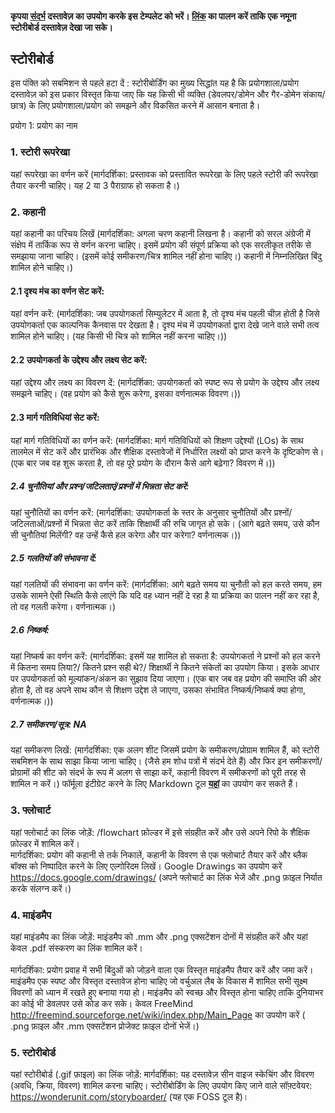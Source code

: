 #### कृपया [संदर्भ](https://github.com/virtual-labs/ph3-exp-dev-process/blob/main/storyboard/README.org) दस्तावेज़ का उपयोग करके इस टेम्पलेट को भरें। [लिंक](https://github.com/virtual-labs/ph3-exp-dev-process/tree/main/sample/storyboard) का पालन करें ताकि एक नमूना स्टोरीबोर्ड दस्तावेज़ देखा जा सके।  

## स्टोरीबोर्ड

इस पंक्ति को सबमिशन से पहले हटा दें : स्टोरीबोर्डिंग का मुख्य सिद्धांत यह है कि प्रयोगशाला/प्रयोग दस्तावेज़ को इस प्रकार विस्तृत किया जाए कि यह किसी भी व्यक्ति (डेवलपर/डोमेन और गैर-डोमेन संकाय/छात्र) के लिए प्रयोगशाला/प्रयोग को समझने और विकसित करने में आसान बनाता है।  

प्रयोग 1: प्रयोग का नाम  

### 1. स्टोरी रूपरेखा

यहां रूपरेखा का वर्णन करें (मार्गदर्शिका: प्रस्तावक को प्रस्तावित रूपरेखा के लिए पहले स्टोरी की रूपरेखा तैयार करनी चाहिए। यह 2 या 3 पैराग्राफ हो सकता है।)

### 2. कहानी

यहां कहानी का परिचय लिखें (मार्गदर्शिका: अगला चरण कहानी लिखना है। कहानी को सरल अंग्रेजी में संक्षेप में तार्किक रूप से वर्णन करना चाहिए। इसमें प्रयोग की संपूर्ण प्रक्रिया को एक सरलीकृत तरीके से समझाया जाना चाहिए। (इसमें कोई समीकरण/चित्र शामिल नहीं होना चाहिए।) कहानी में निम्नलिखित बिंदु शामिल होने चाहिए।)

#### 2.1 दृश्य मंच का वर्णन सेट करें:
यहां वर्णन करें: (मार्गदर्शिका: जब उपयोगकर्ता सिम्युलेटर में आता है, तो दृश्य मंच पहली चीज़ होती है जिसे उपयोगकर्ता एक काल्पनिक कैनवास पर देखता है। दृश्य मंच में उपयोगकर्ता द्वारा देखे जाने वाले सभी तत्व शामिल होने चाहिए। (यह किसी भी चित्र को शामिल नहीं करना चाहिए।))

#### 2.2 उपयोगकर्ता के उद्देश्य और लक्ष्य सेट करें:
यहां उद्देश्य और लक्ष्य का विवरण दें: (मार्गदर्शिका: उपयोगकर्ता को स्पष्ट रूप से प्रयोग के उद्देश्य और लक्ष्य समझने चाहिए। (वह प्रयोग को कैसे शुरू करेगा, इसका वर्णनात्मक विवरण।))

#### 2.3 मार्ग गतिविधियां सेट करें:
यहां मार्ग गतिविधियों का वर्णन करें: (मार्गदर्शिका: मार्ग गतिविधियों को शिक्षण उद्देश्यों (LOs) के साथ तालमेल में सेट करें और प्रारंभिक और शैक्षिक दस्तावेजों में निर्धारित लक्ष्यों को प्राप्त करने के दृष्टिकोण से। (एक बार जब वह शुरू करता है, तो वह पूरे प्रयोग के दौरान कैसे आगे बढ़ेगा? विवरण में।))

##### 2.4 चुनौतियां और प्रश्न/जटिलताएं/प्रश्नों में भिन्नता सेट करें:
यहां चुनौतियों का वर्णन करें: (मार्गदर्शिका: उपयोगकर्ता के स्तर के अनुसार चुनौतियों और प्रश्नों/जटिलताओं/प्रश्नों में भिन्नता सेट करें ताकि शिक्षार्थी की रुचि जागृत हो सके। (आगे बढ़ते समय, उसे कौन सी चुनौतियां मिलेंगी? वह उन्हें कैसे हल करेगा और पार करेगा? वर्णनात्मक।))

##### 2.5 गलतियों की संभावना दें:
यहां गलतियों की संभावना का वर्णन करें: (मार्गदर्शिका: आगे बढ़ते समय या चुनौती को हल करते समय, हम उसके सामने ऐसी स्थिति कैसे लाएंगे कि यदि वह ध्यान नहीं दे रहा है या प्रक्रिया का पालन नहीं कर रहा है, तो वह गलती करेगा। वर्णनात्मक।)

##### 2.6 निष्कर्ष:
यहां निष्कर्ष का वर्णन करें: (मार्गदर्शिका: इसमें यह शामिल हो सकता है: उपयोगकर्ता ने प्रश्नों को हल करने में कितना समय लिया?/ कितने प्रश्न सही थे?/ शिक्षार्थी ने कितने संकेतों का उपयोग किया। इसके आधार पर उपयोगकर्ता को मूल्यांकन/अंकन का सुझाव दिया जाएगा। (एक बार जब वह प्रयोग की समाप्ति की ओर होता है, तो वह अपने साथ कौन से शिक्षण उद्देश ले जाएगा, उसका संभावित निष्कर्ष/निष्कर्ष क्या होगा, वर्णनात्मक।))

##### 2.7 समीकरण/सूत्र: NA
यहां समीकरण लिखें: (मार्गदर्शिका: एक अलग शीट जिसमें प्रयोग के समीकरण/प्रोग्राम शामिल हैं, को स्टोरी सबमिशन के साथ साझा किया जाना चाहिए। (जैसे हम शोध पत्रों में संदर्भ देते हैं) और फिर इन समीकरणों/प्रोग्रामों की शीट को संदर्भ के रूप में अलग से साझा करें, कहानी विवरण में समीकरणों को पूरी तरह से शामिल न करें।)
फॉर्मूला इंटीग्रेट करने के लिए Markdown टूल <b> [यहां](http://latex.codecogs.com/eqneditor/samples/example3.php) </b> का उपयोग कर सकते हैं।  

### 3. फ्लोचार्ट
यहां फ्लोचार्ट का लिंक जोड़ें: /flowchart फ़ोल्डर में इसे संग्रहीत करें और उसे अपने रिपो के शैक्षिक फ़ोल्डर में शामिल करें।
<br>
मार्गदर्शिका: प्रयोग की कहानी से तर्क निकालें, कहानी के विवरण से एक फ्लोचार्ट तैयार करें और ब्लैक बॉक्स को निष्पादित करने के लिए एल्गोरिदम लिखें। Google Drawings का उपयोग करें https://docs.google.com/drawings/ (अपने फ्लोचार्ट का लिंक भेजें और .png फ़ाइल निर्यात करके संलग्न करें।)

### 4. माइंडमैप
यहां माइंडमैप का लिंक जोड़ें: माइंडमैप को .mm और .png एक्सटेंशन दोनों में संग्रहीत करें और यहां केवल .pdf संस्करण का लिंक शामिल करें।  
<br>
मार्गदर्शिका: प्रयोग प्रवाह में सभी बिंदुओं को जोड़ने वाला एक विस्तृत माइंडमैप तैयार करें और जमा करें। माइंडमैप एक स्पष्ट और विस्तृत दस्तावेज होना चाहिए जो वर्चुअल लैब के विकास में शामिल सभी सूक्ष्म विवरणों को ध्यान में रखते हुए बनाया गया हो। माइंडमैप को स्वच्छ और विस्तृत होना चाहिए ताकि दुनियाभर का कोई भी डेवलपर उसे कोड कर सके। केवल FreeMind http://freemind.sourceforge.net/wiki/index.php/Main_Page का उपयोग करें ( .png फ़ाइल और .mm एक्सटेंशन प्रोजेक्ट फ़ाइल दोनों भेजें।)

### 5. स्टोरीबोर्ड
यहां स्टोरीबोर्ड (.gif फ़ाइल) का लिंक जोड़ें:
मार्गदर्शिका: यह दस्तावेज़ सीन वाइज स्केचिंग और विवरण (अवधि, क्रिया, विवरण) शामिल करना चाहिए। स्टोरीबोर्डिंग के लिए उपयोग किए जाने वाले सॉफ़्टवेयर: https://wonderunit.com/storyboarder/ (यह एक FOSS टूल है)। 
